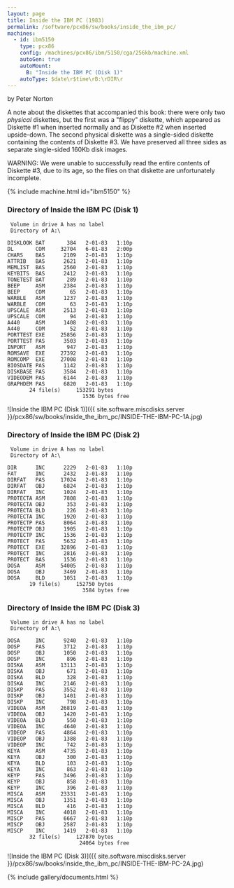 ```yaml
---
layout: page
title: Inside the IBM PC (1983)
permalink: /software/pcx86/sw/books/inside_the_ibm_pc/
machines:
  - id: ibm5150
    type: pcx86
    config: /machines/pcx86/ibm/5150/cga/256kb/machine.xml
    autoGen: true
    autoMount:
      B: "Inside the IBM PC (Disk 1)"
    autoType: $date\r$time\rB:\rDIR\r
---
```


by Peter Norton

A note about the diskettes that accompanied this book: there were only two *physical* diskettes, but the first was a "flippy"
diskette, which appeared as Diskette #1 when inserted normally and as Diskette #2 when inserted upside-down.  The second physical
diskette was a single-sided diskette containing the contents of Diskette #3.  We have preserved all three sides as separate
single-sided 160Kb disk images.

WARNING: We were unable to successfully read the entire contents of Diskette #3, due to its age, so the files on that diskette
are unfortunately incomplete.

{% include machine.html id="ibm5150" %}

### Directory of Inside the IBM PC (Disk 1)

     Volume in drive A has no label
     Directory of A:\

    DISKLOOK BAT       384   2-01-83   1:10p
    DL       COM     32704   6-01-83   2:00p
    CHARS    BAS      2109   2-01-83   1:10p
    ATTRIB   BAS      2621   2-01-83   1:10p
    MEMLIST  BAS      2560   2-01-83   1:10p
    KEYBITS  BAS      2412   2-01-83   1:10p
    TONETEST BAT       289   2-01-83   1:10p
    BEEP     ASM      2384   2-01-83   1:10p
    BEEP     COM        65   2-01-83   1:10p
    WARBLE   ASM      1237   2-01-83   1:10p
    WARBLE   COM        63   2-01-83   1:10p
    UPSCALE  ASM      2513   2-01-83   1:10p
    UPSCALE  COM        94   2-01-83   1:10p
    A440     ASM      1408   2-01-83   1:10p
    A440     COM        52   2-01-83   1:10p
    PORTTEST EXE     25856   2-01-83   1:10p
    PORTTEST PAS      3503   2-01-83   1:10p
    INPORT   ASM       947   2-01-83   1:10p
    ROMSAVE  EXE     27392   2-01-83   1:10p
    ROMCOMP  EXE     27008   2-01-83   1:10p
    BIOSDATE PAS      1142   2-01-83   1:10p
    DISKBASE PAS      3584   2-01-83   1:10p
    VIDEODEM PAS      6144   2-01-83   1:10p
    GRAPHDEM PAS      6820   2-01-83   1:10p
           24 file(s)     153291 bytes
                            1536 bytes free

![Inside the IBM PC (Disk 1)]({{ site.software.miscdisks.server }}/pcx86/sw/books/inside_the_ibm_pc/INSIDE-THE-IBM-PC-1A.jpg)

### Directory of Inside the IBM PC (Disk 2)

     Volume in drive A has no label
     Directory of A:\

    DIR      INC      2229   2-01-83   1:10p
    FAT      INC      2432   2-01-83   1:10p
    DIRFAT   PAS     17024   2-01-83   1:10p
    DIRFAT   OBJ      6824   2-01-83   1:10p
    DIRFAT   INC      1024   2-01-83   1:10p
    PROTECTA ASM      7808   2-01-83   1:10p
    PROTECTA OBJ       353   2-01-83   1:10p
    PROTECTA BLD       226   2-01-83   1:10p
    PROTECTA INC      1920   2-01-83   1:10p
    PROTECTP PAS      8064   2-01-83   1:10p
    PROTECTP OBJ      1905   2-01-83   1:10p
    PROTECTP INC      1536   2-01-83   1:10p
    PROTECT  PAS      5632   2-01-83   1:10p
    PROTECT  EXE     32896   2-01-83   1:10p
    PROTECT  INC      2816   2-01-83   1:10p
    PROTECT  BAS      1536   2-01-83   1:10p
    DOSA     ASM     54005   2-01-83   1:10p
    DOSA     OBJ      3469   2-01-83   1:10p
    DOSA     BLD      1051   2-01-83   1:10p
           19 file(s)     152750 bytes
                            3584 bytes free

### Directory of Inside the IBM PC (Disk 3)

     Volume in drive A has no label
     Directory of A:\

    DOSA     INC      9240   2-01-83   1:10p
    DOSP     PAS      3712   2-01-83   1:10p
    DOSP     OBJ      1050   2-01-83   1:10p
    DOSP     INC       896   2-01-83   1:10p
    DISKA    ASM     13113   2-01-83   1:10p
    DISKA    OBJ       671   2-01-83   1:10p
    DISKA    BLD       328   2-01-83   1:10p
    DISKA    INC      2146   2-01-83   1:10p
    DISKP    PAS      3552   2-01-83   1:10p
    DISKP    OBJ      1401   2-01-83   1:10p
    DISKP    INC       798   2-01-83   1:10p
    VIDEOA   ASM     26819   2-01-83   1:10p
    VIDEOA   OBJ      1420   2-01-83   1:10p
    VIDEOA   BLD       550   2-01-83   1:10p
    VIDEOA   INC      4640   2-01-83   1:10p
    VIDEOP   PAS      4864   2-01-83   1:10p
    VIDEOP   OBJ      1388   2-01-83   1:10p
    VIDEOP   INC       742   2-01-83   1:10p
    KEYA     ASM      4735   2-01-83   1:10p
    KEYA     OBJ       300   2-01-83   1:10p
    KEYA     BLD       103   2-01-83   1:10p
    KEYA     INC       863   2-01-83   1:10p
    KEYP     PAS      3496   2-01-83   1:10p
    KEYP     OBJ       858   2-01-83   1:10p
    KEYP     INC       396   2-01-83   1:10p
    MISCA    ASM     23331   2-01-83   1:10p
    MISCA    OBJ      1351   2-01-83   1:10p
    MISCA    BLD       416   2-01-83   1:10p
    MISCA    INC      4018   2-01-83   1:10p
    MISCP    PAS      6667   2-01-83   1:10p
    MISCP    OBJ      2587   2-01-83   1:10p
    MISCP    INC      1419   2-01-83   1:10p
           32 file(s)     127870 bytes
                           24064 bytes free

![Inside the IBM PC (Disk 3)]({{ site.software.miscdisks.server }}/pcx86/sw/books/inside_the_ibm_pc/INSIDE-THE-IBM-PC-2A.jpg)

{% include gallery/documents.html %}
